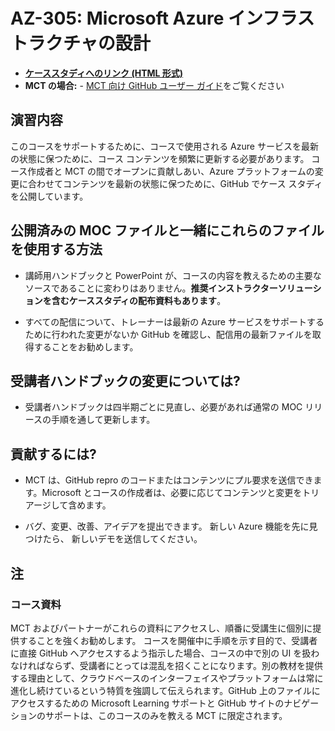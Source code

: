 # AZ-305: Microsoft Azure インフラストラクチャの設計

- **[ケーススタディへのリンク (HTML 形式)](https://microsoftlearning.github.io/AZ-305-DesigningMicrosoftAzureInfrastructureSolutions/)**
- **MCT の場合:** - [MCT 向け GitHub ユーザー ガイド](https://microsoftlearning.github.io/MCT-User-Guide-JA/)をご覧ください

## 演習内容

このコースをサポートするために、コースで使用される Azure サービスを最新の状態に保つために、コース コンテンツを頻繁に更新する必要があります。  コース作成者と MCT の間でオープンに貢献しあい、Azure プラットフォームの変更に合わせてコンテンツを最新の状態に保つために、GitHub でケース スタディを公開しています。

## 公開済みの MOC ファイルと一緒にこれらのファイルを使用する方法

- 講師用ハンドブックと PowerPoint が、コースの内容を教えるための主要なソースであることに変わりはありません。**推奨インストラクターソリューションを含むケーススタディの配布資料もあります**。 

- すべての配信について、トレーナーは最新の Azure サービスをサポートするために行われた変更がないか GitHub を確認し、配信用の最新ファイルを取得することをお勧めします。

## 受講者ハンドブックの変更については?

- 受講者ハンドブックは四半期ごとに見直し、必要があれば通常の MOC リリースの手順を通して更新します。

## 貢献するには?

- MCT は、GitHub repro のコードまたはコンテンツにプル要求を送信できます。Microsoft とコースの作成者は、必要に応じてコンテンツと変更をトリアージして含めます。

- バグ、変更、改善、アイデアを提出できます。  新しい Azure 機能を先に見つけたら、  新しいデモを送信してください。

## 注

### コース資料

MCT およびパートナーがこれらの資料にアクセスし、順番に受講生に個別に提供することを強くお勧めします。  コースを開催中に手順を示す目的で、受講者に直接 GitHub へアクセスするよう指示した場合、コースの中で別の UI を扱わなければならず、受講者にとっては混乱を招くことになります。別の教材を提供する理由として、クラウドベースのインターフェイスやプラットフォームは常に進化し続けているという特質を強調して伝えられます。GitHub 上のファイルにアクセスするための Microsoft Learning サポートと GitHub サイトのナビゲーションのサポートは、このコースのみを教える MCT に限定されます。
